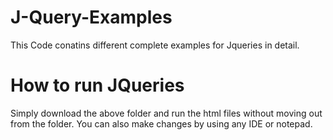 # J-Query-Examples
This Code conatins different complete examples for Jqueries in detail.

# How to run JQueries
Simply download the above folder and run the html files without moving out from the folder. You can also make changes by using any IDE or notepad.
